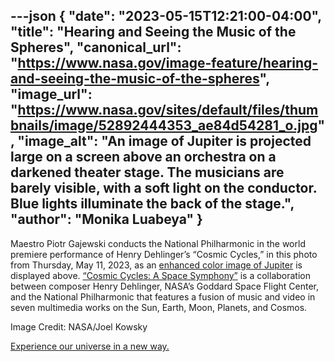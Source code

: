 ---json
{
  "date": "2023-05-15T12:21:00-04:00",
  "title": "Hearing and Seeing the Music of the Spheres",
  "canonical_url": "https://www.nasa.gov/image-feature/hearing-and-seeing-the-music-of-the-spheres",
  "image_url": "https://www.nasa.gov/sites/default/files/thumbnails/image/52892444353_ae84d54281_o.jpg",
  "image_alt": "An image of Jupiter is projected large on a screen above an orchestra on a darkened theater stage. The musicians are barely visible, with a soft light on the conductor. Blue lights illuminate the back of the stage.",
  "author": "Monika Luabeya"
}
---

Maestro Piotr Gajewski conducts the National Philharmonic in the world premiere performance of Henry Dehlinger’s “Cosmic Cycles,” in this photo from Thursday, May 11, 2023, as an [enhanced color image of Jupiter](https://svs.gsfc.nasa.gov/31191) is displayed above. [“Cosmic Cycles: A Space Symphony”](https://www.nasa.gov/feature/goddard/2023/nasa-goddard-national-philharmonic-explore-cosmos-through-imagery-music-collaboration) is a collaboration between composer Henry Dehlinger, NASA’s Goddard Space Flight Center, and the National Philharmonic that features a fusion of music and video in seven multimedia works on the Sun, Earth, Moon, Planets, and Cosmos.

Image Credit: NASA/Joel Kowsky

[Experience our universe in a new way.](https://youtube.com/playlist?list=PL_8hVmWnP_O3wKDTFpUQuvhavjO4kCg6X)
